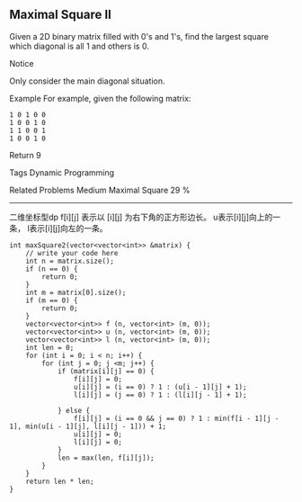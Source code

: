 ## Maximal Square II  ##

Given a 2D binary matrix filled with 0's and 1's, find the largest square which diagonal is all 1 and others is 0.

 Notice

Only consider the main diagonal situation.

Example
For example, given the following matrix:

	1 0 1 0 0
	1 0 0 1 0
	1 1 0 0 1
	1 0 0 1 0
Return 9

Tags 
Dynamic Programming

Related Problems 
Medium Maximal Square 29 %

----------
二维坐标型dp
f[i][j] 表示以 [i][j] 为右下角的正方形边长。
u表示[i][j]向上的一条，
l表示[i][j]向左的一条。

	int maxSquare2(vector<vector<int>> &matrix) {
	    // write your code here
	    int n = matrix.size();
	    if (n == 0) {
	        return 0;
	    }
	    int m = matrix[0].size();
	    if (m == 0) {
	        return 0;
	    }
	    vector<vector<int>> f (n, vector<int> (m, 0));
	    vector<vector<int>> u (n, vector<int> (m, 0));
	    vector<vector<int>> l (n, vector<int> (m, 0));
	    int len = 0;
	    for (int i = 0; i < n; i++) {
	        for (int j = 0; j <m; j++) {
	            if (matrix[i][j] == 0) {
	                f[i][j] = 0;
	                u[i][j] = (i == 0) ? 1 : (u[i - 1][j] + 1);
	                l[i][j] = (j == 0) ? 1 : (l[i][j - 1] + 1);
	
	            } else {
	                f[i][j] = (i == 0 && j == 0) ? 1 : min(f[i - 1][j - 1], min(u[i - 1][j], l[i][j - 1])) + 1;
	                u[i][j] = 0;
	                l[i][j] = 0;
	            }
	            len = max(len, f[i][j]);
	        }
	    }
	    return len * len;
	}